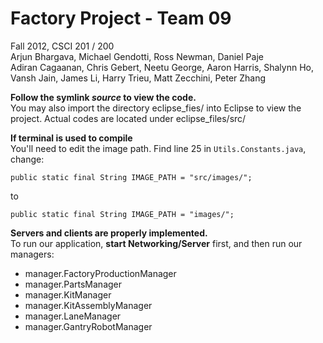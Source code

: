Factory Project - Team 09
======

Fall 2012, CSCI 201 / 200  
Arjun Bhargava, Michael Gendotti, Ross Newman, Daniel Paje  
Adiran Cagaanan, Chris Gebert, Neetu George, Aaron Harris, Shalynn Ho, Vansh Jain, James Li, Harry Trieu, Matt Zecchini, Peter Zhang

**Follow the symlink _source_ to view the code.**    
You may also import the directory eclipse_fies/ into Eclipse to view the project. Actual codes are located under eclipse_files/src/

**If terminal is used to compile**    
You'll need to edit the image path. Find line 25 in `Utils.Constants.java`, change:

`public static final String IMAGE_PATH = "src/images/";`

to

`public static final String IMAGE_PATH = "images/";`


**Servers and clients are properly implemented.**    
To run our application, **start Networking/Server** first, and then run our managers:

* manager.FactoryProductionManager
* manager.PartsManager
* manager.KitManager
* manager.KitAssemblyManager
* manager.LaneManager
* manager.GantryRobotManager